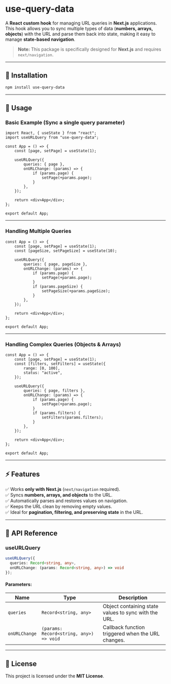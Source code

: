 # use-query-data

A **React custom hook** for managing URL queries in **Next.js** applications. This hook allows you to sync multiple types of data (**numbers, arrays, objects**) with the URL and parse them back into state, making it easy to manage **state-based navigation**.

> **Note:** This package is specifically designed for **Next.js** and requires `next/navigation`.

---

## 🚀 Installation

```sh
npm install use-query-data
```

---

## 📌 Usage

### **Basic Example** (Sync a single query parameter)
```tsx
import React, { useState } from "react";
import useURLQuery from "use-query-data";

const App = () => {
    const [page, setPage] = useState(1);

    useURLQuery({
        queries: { page },
        onURLChange: (params) => {
            if (params.page) {
                setPage(+params.page);
            }
        },
    });
    
    return <div>App</div>;
};

export default App;
```

---

### **Handling Multiple Queries**
```tsx
const App = () => {
    const [page, setPage] = useState(1);
    const [pageSize, setPageSize] = useState(10);

    useURLQuery({
        queries: { page, pageSize },
        onURLChange: (params) => {
            if (params.page) {
                setPage(+params.page);
            }
            if (params.pageSize) {
                setPageSize(+params.pageSize);
            }
        },
    });
    
    return <div>App</div>;
};

export default App;
```

---

### **Handling Complex Queries (Objects & Arrays)**
```tsx
const App = () => {
    const [page, setPage] = useState(1);
    const [filters, setFilters] = useState({
        range: [0, 100],
        status: "active",
    });

    useURLQuery({
        queries: { page, filters },
        onURLChange: (params) => {
            if (params.page) {
                setPage(+params.page);
            }
            if (params.filters) {
                setFilters(params.filters);
            }
        },
    });
    
    return <div>App</div>;
};

export default App;
```

---

## ⚡ Features
✅ Works **only with Next.js** (`next/navigation` required).  
✅ Syncs **numbers, arrays, and objects** to the URL.  
✅ Automatically parses and restores values on navigation.  
✅ Keeps the URL clean by removing empty values.  
✅ Ideal for **pagination, filtering, and preserving state** in the URL.  

---

## 📜 API Reference

### **useURLQuery**
```ts
useURLQuery({
  queries: Record<string, any>,
  onURLChange: (params: Record<string, any>) => void
});
```

#### **Parameters:**
| Name          | Type                        | Description |
|--------------|---------------------------|-------------|
| `queries`    | `Record<string, any>`      | Object containing state values to sync with the URL. |
| `onURLChange` | `(params: Record<string, any>) => void` | Callback function triggered when the URL changes. |

---

## 📄 License
This project is licensed under the **MIT License**.

